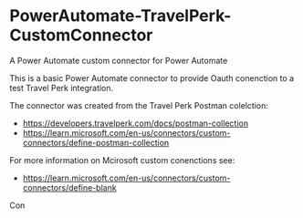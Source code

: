 # PowerAutomate-TravelPerk-CustomConnector
A Power Automate custom connector for Power Automate

This is a basic Power Automate connector to provide Oauth conenction to a test Travel Perk integration.

The connector was created from the Travel Perk Postman colelction:

- https://developers.travelperk.com/docs/postman-collection
- https://learn.microsoft.com/en-us/connectors/custom-connectors/define-postman-collection

For more information on Mcirosoft custom conenctions see:
- https://learn.microsoft.com/en-us/connectors/custom-connectors/define-blank

Con
